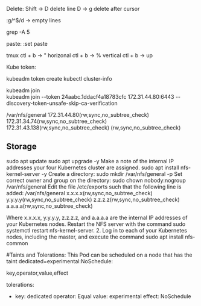 Delete:
Shift -> D delete line
D -> g delete after cursor

:g/^$/d -> empty lines

grep -A 5

paste:
:set paste


tmux
 ctl + b -> " horizonal
 ctl + b -> % vertical
 ctl + b -> up 

 Kube token:

 kubeadm token create
 kubectl cluster-info

 kubeadm join  
 kubeadm join --token 24aabc.1ddacf4a18783cfc  172.31.44.80:6443 --discovery-token-unsafe-skip-ca-verification

 /var/nfs/general      172.31.44.80(rw,sync,no_subtree_check) 172.31.34.74(rw,sync,no_subtree_check) 172.31.43.138(rw,sync,no_subtree_check) (rw,sync,no_subtree_check)

## Storage
sudo apt update
sudo apt upgrade -y
Make a note of the internal IP addresses your four Kubernetes cluster are assigned.
sudo apt install nfs-kernel-server -y
Create a directory: sudo mkdir /var/nfs/general -p
Set correct owner and group on the directory: sudo chown nobody:nogroup /var/nfs/general
Edit the file /etc/exports such that the following line is added:
/var/nfs/general      x.x.x.x(rw,sync,no_subtree_check) y.y.y.y(rw,sync,no_subtree_check) z.z.z.z(rw,sync,no_subtree_check) a.a.a.a(rw,sync,no_subtree_check)

Where x.x.x.x, y.y.y.y, z.z.z.z, and a.a.a.a are the internal IP addresses of your Kubernetes nodes.
Restart the NFS server with the command sudo systemctl restart nfs-kernel-server.
2. Log in to each of your Kubernetes nodes, including the master, and execute the command sudo apt install nfs-common

#Taints and Tolerations:
This Pod can be scheduled on a node that has the taint 
dedicated=experimental:NoSchedule:

key,operator,value,effect

tolerations:
- key: dedicated
  operator: Equal
  value: experimental
  effect: NoSchedule